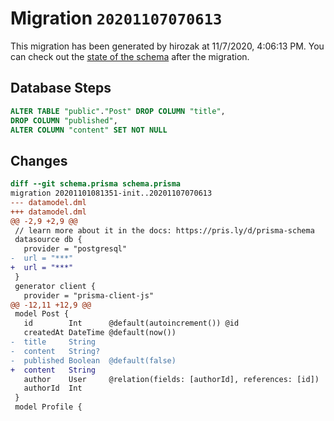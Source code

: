 # Migration `20201107070613`

This migration has been generated by hirozak at 11/7/2020, 4:06:13 PM.
You can check out the [state of the schema](./schema.prisma) after the migration.

## Database Steps

```sql
ALTER TABLE "public"."Post" DROP COLUMN "title",
DROP COLUMN "published",
ALTER COLUMN "content" SET NOT NULL
```

## Changes

```diff
diff --git schema.prisma schema.prisma
migration 20201101081351-init..20201107070613
--- datamodel.dml
+++ datamodel.dml
@@ -2,9 +2,9 @@
 // learn more about it in the docs: https://pris.ly/d/prisma-schema
 datasource db {
   provider = "postgresql"
-  url = "***"
+  url = "***"
 }
 generator client {
   provider = "prisma-client-js"
@@ -12,11 +12,9 @@
 model Post {
   id        Int      @default(autoincrement()) @id
   createdAt DateTime @default(now())
-  title     String
-  content   String?
-  published Boolean  @default(false)
+  content   String
   author    User     @relation(fields: [authorId], references: [id])
   authorId  Int
 }
 model Profile {
```


